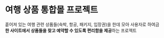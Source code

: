 # 여행 상품 통합몰 프로젝트
흩어져 있는 여행 관련 상품들(숙박, 항공, 패키지, 입장권)을 한데 모아 사용자로 하여금<br> 
**한 사이트에서 상품들을 찾고 예약할 수 있도록 편리함을 제공**하는 프로젝트
